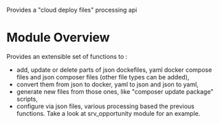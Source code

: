 Provides a "cloud deploy files" processing api

# Module Overview
Provides an extensible set of functions to :
* add, update or delete parts of json dockefiles, yaml docker compose files and json composer files (other file types can be added),
* convert them from json to docker, yaml to json and json to yaml,
* generate new files from those ones, like "composer update package" scripts,
* configure via json files, various processing based the previous functions.
Take a look at srv_opportunity module for an example.